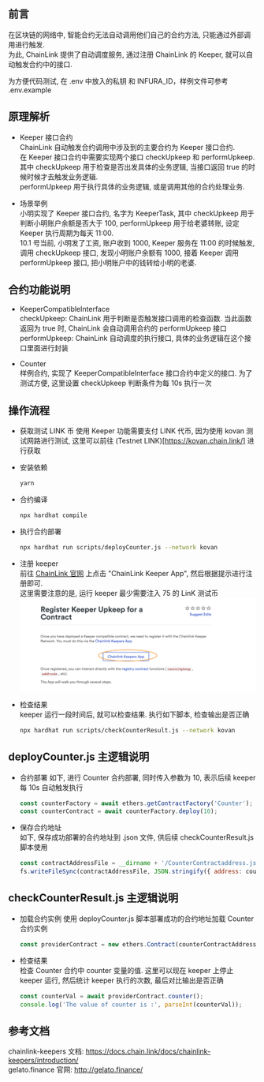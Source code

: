 ## 前言

在区块链的网络中, 智能合约无法自动调用他们自己的合约方法, 只能通过外部调用进行触发.  
为此, ChainLink 提供了自动调度服务, 通过注册 ChainLink 的 Keeper, 就可以自动触发合约中的接口.

为方便代码测试, 在 .env 中放入的私钥 和 INFURA_ID，样例文件可参考 .env.example

## 原理解析  
- Keeper 接口合约  
ChainLink 自动触发合约调用中涉及到的主要合约为 Keeper 接口合约.  
在 Keeper 接口合约中需要实现两个接口 checkUpkeep 和 performUpkeep. 其中 checkUpkeep 用于检查是否出发具体的业务逻辑, 当接口返回 true 的时候时候才去触发业务逻辑.  
performUpkeep 用于执行具体的业务逻辑, 或是调用其他的合约处理业务.

- 场景举例  
小明实现了 Keeper 接口合约, 名字为 KeeperTask, 其中 checkUpkeep 用于判断小明账户余额是否大于 100, performUpkeep 用于给老婆转账, 设定 Keeper 执行周期为每天 11:00.  
10.1 号当前, 小明发了工资, 账户收到 1000, Keeper 服务在 11:00 的时候触发, 调用 checkUpkeep 接口, 发现小明账户余额有 1000, 接着 Keeper 调用 performUpkeep 接口, 把小明账户中的钱转给小明的老婆.

## 合约功能说明

- KeeperCompatibleInterface  
  checkUpkeep: ChainLink 用于判断是否触发接口调用的检查函数. 当此函数返回为 true 时, ChainLink 会自动调用合约的 performUpkeep 接口  
  performUpkeep: ChainLink 自动调度的执行接口, 具体的业务逻辑在这个接口里面进行封装

- Counter  
  样例合约, 实现了 KeeperCompatibleInterface 接口合约中定义的接口. 为了测试方便, 这里设置 checkUpkeep 判断条件为每 10s 执行一次

## 操作流程

- 获取测试 LINK 币
  使用 Keeper 功能需要支付 LINK 代币, 因为使用 kovan 测试网路进行测试, 这里可以前往 (Testnet LINK)[https://kovan.chain.link/] 进行获取

- 安装依赖

  ```bash
  yarn
  ```

- 合约编译

  ```bash
  npx hardhat compile
  ```

- 执行合约部署

  ```bash
  npx hardhat run scripts/deployCounter.js --network kovan
  ```

- 注册 keeper  
  前往 [ChainLink 官网](https://docs.chain.link/docs/chainlink-keepers/register-upkeep/) 上点击 "ChainLink Keeper App", 然后根据提示进行注册即可.  
  这里需要注意的是, 运行 keeper 最少需要注入 75 的 LinK 测试币
  ![keeper](./images/keeper.png)

- 检查结果  
  keeper 运行一段时间后, 就可以检查结果. 执行如下脚本, 检查输出是否正确

  ```bash
  npx hardhat run scripts/checkCounterResult.js --network kovan
  ```

## deployCounter.js 主逻辑说明

- 合约部署
  如下, 进行 Counter 合约部署, 同时传入参数为 10, 表示后续 keeper 每 10s 自动触发执行

  ```js
  const counterFactory = await ethers.getContractFactory('Counter');
  const counterContract = await counterFactory.deploy(10);
  ```

- 保存合约地址  
  如下, 保存成功部署的合约地址到 .json 文件, 供后续 checkCounterResult.js 脚本使用

  ```js
  const contractAddressFile = __dirname + '/CounterContractaddress.json';
  fs.writeFileSync(contractAddressFile, JSON.stringify({ address: counterContract.address }, undefined, 2));
  ```

## checkCounterResult.js 主逻辑说明

- 加载合约实例
  使用 deployCounter.js 脚本部署成功的合约地址加载 Counter 合约实例

  ```js
  const providerContract = new ethers.Contract(counterContractAddress.address, artifact.abi, provider);
  ```

- 检查结果  
  检查 Counter 合约中 counter 变量的值.
  这里可以现在 keeper 上停止 keeper 运行, 然后统计 keeper 执行的次数, 最后对比输出是否正确

  ```js
  const counterVal = await providerContract.counter();
  console.log('The value of counter is :', parseInt(counterVal));
  ```

## 参考文档
chainlink-keepers 文档:  https://docs.chain.link/docs/chainlink-keepers/introduction/   
gelato.finance 官网: http://gelato.finance/ 

